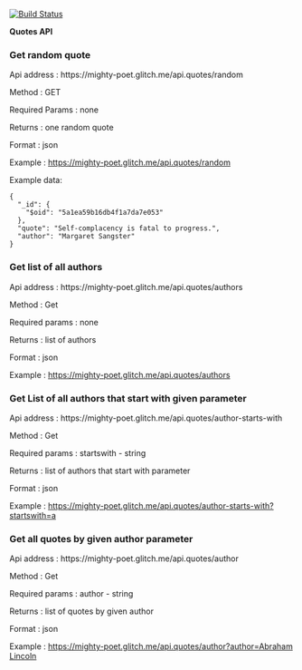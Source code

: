 [![Build Status](https://travis-ci.org/marigerr/random-quote-api.svg?branch=master)](https://travis-ci.org/marigerr/random-quote-api)

**Quotes API**

<h3>Get random quote</h3>

<p>Api address :  https://mighty-poet.glitch.me/api.quotes/random</p>

Method : GET

Required Params : none

Returns : one random quote

Format : json

<p>Example : <a href="https://mighty-poet.glitch.me/api.quotes/random">https://mighty-poet.glitch.me/api.quotes/random</a></p>  


Example data:
```
{
  "_id": {
    "$oid": "5a1ea59b16db4f1a7da7e053"
  },
  "quote": "Self-complacency is fatal to progress.",
  "author": "Margaret Sangster"
}
```

  <div class="row">
    <div class="desc-and-form">
      <h3>Get list of all authors</h3>   
      <p>Api address :  https://mighty-poet.glitch.me/api.quotes/authors</p>
      <p>Method : Get</p>
      <p>Required params : none</p>
      <p>Returns : list of authors</p>
      <p>Format : json</p>
      <p>Example : <a href="https://mighty-poet.glitch.me/api.quotes/authors">https://mighty-poet.glitch.me/api.quotes/authors</a></p>          
    </div>
  </div>
  <div class="row">
    <div class="desc-and-form">
      <h3>Get List of all authors that start with given parameter</h3>   
      <p>Api address : https://mighty-poet.glitch.me/api.quotes/author-starts-with</p>
      <p>Method : Get</p>
      <p>Required params : startswith - string</p>
      <p>Returns : list of authors that start with parameter</p>
      <p>Format : json</p>
      <p>Example : <a href="https://mighty-poet.glitch.me/api.quotes/author-starts-with?startswith=a">https://mighty-poet.glitch.me/api.quotes/author-starts-with?startswith=a</a></p>          
    </div>
  </div>        
  <div class="row">
    <div class="desc-and-form"> 
      <h3>Get all quotes by given author parameter</h3>
      <p>Api address :  https://mighty-poet.glitch.me/api.quotes/author</p>
      <p>Method : Get</p>
      <p>Required params : author - string</p>
      <p>Returns : list of quotes by given author</p>
      <p>Format : json</p>
      <p>Example : <a href="https://mighty-poet.glitch.me/api.quotes/author?author=Abraham Lincoln">https://mighty-poet.glitch.me/api.quotes/author?author=Abraham Lincoln</a></p>          
    </div>
  </div>  
